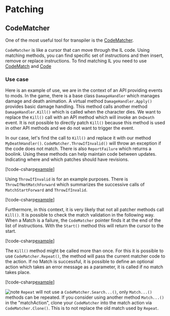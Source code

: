 # Patching

## CodeMatcher

One of the most useful tool for transpiler is the [CodeMatcher](../api/HarmonyLib.CodeMatcher.yml).

`CodeMatcher` is like a cursor that can move through the IL code. Using matching methods, you can find specific set of instructions and then insert, remove or replace instructions. To find matching IL you need to use [CodeMatch](../api/HarmonyLib.CodeMatch.yml) and [Code](../api/HarmonyLib.Code.yml)

### Use case

Here is an example of use, we are in the context of an API providing events to mods. In the game, there is a base class `DamageHandler` which manages damage and death animation. A virtual method `DamageHandler.Apply()` provides basic damage handling. This method calls another method `DamageHandler.Kill()` which is called when the character dies. We want to replace the `Kill()` call with an API method which will invoke an `OnDeath` event. It is not possible to directly patch `Kill()` because this method is used in other API methods and we do not want to trigger the event.

In our case, let's find the call to `Kill()` and replace it with our method `MyDeathHandler()`. `CodeMatcher.ThrowIfInvalid()` will throw an exception if the code does not match. There is also `ReportFailure` which returns a boolink. Using these methods can help maintain code between updates. Indicating where and which patches should have revisions.

[!code-csharp[example](../examples/patching-transpiler-codematcher.cs?name=replacement)]

Using `ThrowIfInvalid` is for an example purposes. There is `ThrowIfNotMatchForward` which summarizes the successive calls of `MatchStartForward` and `ThrowIfInvalid`.

[!code-csharp[example](../examples/patching-transpiler-codematcher.cs?name=replacement_alt)]

Furthermore, in this context, it is very likely that not all patcher methods call `Kill()`. It is possible to check the match validation in the following way. When a Match is a failure, the `CodeMatcher` pointer finds it at the end of the list of instructions. With the `Start()` method this will return the cursor to the start.

[!code-csharp[example](../examples/patching-transpiler-codematcher.cs?name=check_matcher)]

The `Kill()` method might be called more than once. For this it is possible to use `CodeMatcher.Repeat()`, the method will pass the current matcher code to the action. If no Match is successful, it is possible to define an optional action which takes an error message as a parameter, it is called if no match takes place.

[!code-csharp[example](../examples/patching-transpiler-codematcher.cs?name=repeat)]

![note] `Repeat` will not use a `CodeMatcher.Search...()`, only `Match...()` methods can be repeated. If you consider using another method `Match...()` in the "matchAction", clone your `CodeMatcher` into the match action via `CodeMatcher.Clone()`. This is to not replace the old match used by `Repeat`.

[note]: https://raw.githubusercontent.com/pardeike/Harmony/master/Harmony/Documentation/images/note.png
